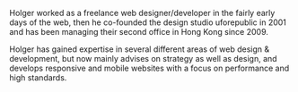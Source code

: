 Holger worked as a freelance web designer/developer in the fairly early days of the web, then he co-founded the design studio uforepublic in 2001 and has been managing their second office in Hong Kong since 2009.

Holger has gained expertise in several different areas of web design & development, but now mainly advises on strategy as well as design, and develops responsive and mobile websites with a focus on performance and high standards.
